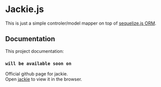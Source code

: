 # Jackie.js

This is just a simple controler/model mapper on top of [sequelize.js ORM](https://github.com/facebook/create-react-app).

## Documentation

This project documentation:

### `will be available soon on`

Official github page for jackie.\
Open [jackie](http://localhost:3000) to view it in the browser.

